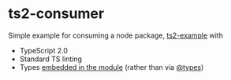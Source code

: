 # ts2-consumer

Simple example for consuming a node package, [ts2-example](https://www.npmjs.com/package/ts2-example) with

* TypeScript 2.0
* Standard TS linting
* Types [embedded in the module](https://www.typescriptlang.org/docs/handbook/declaration-files/publishing.html) (rather than via [@types](https://www.npmjs.com/~types))